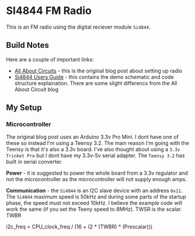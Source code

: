# SI4844 FM Radio

This is an FM radio using the digital reciever module ```Si4844```.

## Build Notes

Here are a couple of important links:

- [All About Circuits](http://www.allaboutcircuits.com/projects/build-an-arduino-controlled-am-fm-sw-radio/) - this is the original blog post about setting up radio
- [Si4844 Users Guide](http://www.silabs.com/Support%20Documents/TechnicalDocs/Si4844-B-DEMO.pdf) - this contains the demo schematic and code structure explaination.  There are some slight differencs from the All About Circuit blog

## My Setup

### Microcontroller
The original blog post uses an Arduino 3.3v Pro Mini.  I dont have one of these so instead I'm using a Teensy 3.2.  The main reason I'm going with the Teensy is that it's also a 3.3v board.  I've also thought about using a ```3.3v Trinket Pro``` but I dont have my 3.3v-5v serial adapter.  The ```Teensy 3.2``` has built in serial converter.

**Power** - it is suggested to power the whole board from a 3.3v regulator and not the microcontroller as the microcontroller will not supply enough amps.

**Communication** - the ```Si4844``` is an I2C slave device with an address ```0x11```.  The ```Si4844``` maximum speed is 50kHz and during some parts of the startup phase, the speed must not exceed 10kHz.  I believe the example code will work the same (if you set the Teeny speed to 8MHz).  TWSR is the scalar.  TWBR

i2c_freq = CPU_clock_freq / (16 + (2 * (TWBR) * (Prescalar)))

